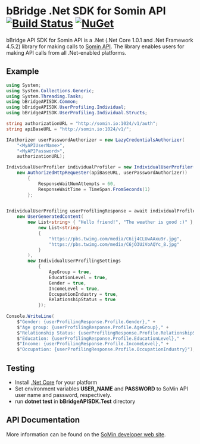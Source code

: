 # bBridge .Net SDK for Somin API [![Build Status](https://travis-ci.org/bbridge-team/bbridge-sdk-net.svg?branch=master)](https://travis-ci.org/bbridge-team/bbridge-sdk-net) [![NuGet](https://img.shields.io/nuget/v/NUS.bBridge.bBridgeAPISDK.svg?style=flat)](https://www.nuget.org/packages/bBridgeAPISDK/)

bBridge API SDK for Somin API is a .Net (.Net Core 1.0.1 and .Net Framework 4.5.2) library for making calls to [Somin API](http://dev.somin.ai). The library enables users for making API calls from all .Net-enabled platforms.

## Example
```cs
using System;
using System.Collections.Generic;
using System.Threading.Tasks;
using bBridgeAPISDK.Common;
using bBridgeAPISDK.UserProfiling.Individual;
using bBridgeAPISDK.UserProfiling.Individual.Structs;

string authorizationURL = "http://somin.io:1024/v1/auth";
string apiBaseURL = "http://somin.io:1024/v1/";

IAuthorizer userPasswordAuthorizer = new LazyCredentialsAuthorizer(
    "<MyAPIUserName>",
    "<MyAPIPassword>",
    authorizationURL);

IndividualUserProfiler individualProfiler = new IndividualUserProfiler(
    new AuthorizedHttpRequester(apiBaseURL, userPasswordAuthorizer))
        {
            ResponseWaitNumAttempts = 60,
            ResponseWaitTime = TimeSpan.FromSeconds(1)
        };
        

IndividualUserProfiling userProfilingResponse = await individualProfiler.PredictIndividualUserProfileTask(
    new UserGeneratedContent(
        new List<string> { "Hello friend!", "The weather is good :)" },
            new List<string>
            {
                "https://pbs.twimg.com/media/C6ij4CLUwAAxu9r.jpg",
                "https://pbs.twimg.com/media/C6jO3UiVoAQYc_8.jpg"
            }
        ),
        new IndividualUserProfilingSettings
            {
                AgeGroup = true,
                EducationLevel = true,
                Gender = true,
                IncomeLevel = true,
                OccupationIndustry = true,
                RelationshipStatus = true
            });
            
Console.WriteLine(
    $"Gender: {userProfilingResponse.Profile.Gender}," +
    $"Age group: {userProfilingResponse.Profile.AgeGroup}," +
    $"Relationship Status: {userProfilingResponse.Profile.RelationshipStatus}," +
    $"Education: {userProfilingResponse.Profile.EducationLevel}," +
    $"Income: {userProfilingResponse.Profile.IncomeLevel}," +
    $"Occupation: {userProfilingResponse.Profile.OccupationIndustry}");
```

## Testing
- Install [.Net Core](https://www.microsoft.com/net/core#windowsvs2017) for your platform
- Set environment variables **USER_NAME** and **PASSWORD** to SoMin API user name and password, respectively.
- run **dotnet test** in **bBridgeAPISDK.Test** directory

## API Documentation
More information can be found on the [SoMin developer web site](http://dev.somin.ai).

